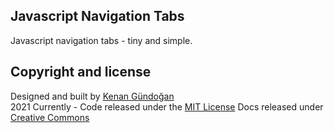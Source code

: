 ## Javascript Navigation Tabs
Javascript navigation tabs - tiny and simple.


## Copyright and license
Designed and built by [Kenan Gündoğan](https://www.linkedin.com/in/kenangundogan/)
<br>
2021 Currently - Code released under the [MIT License](https://github.com/kenangundogan/javascript-navigation-tabs/blob/master/LICENSE)
Docs released under [Creative Commons](https://creativecommons.org/licenses/by/3.0/)
